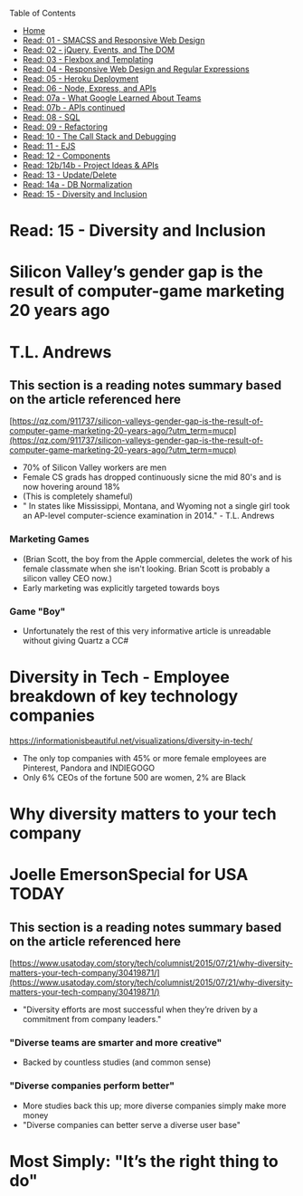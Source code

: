 Table of Contents
* [Home](https://nickmagruder.github.io/reading-notes/)
* [Read: 01 - SMACSS and Responsive Web Design](read_301-01.md)
* [Read: 02 - jQuery, Events, and The DOM](read_301-02.md)
* [Read: 03 - Flexbox and Templating](read_301-03.md)
* [Read: 04 - Responsive Web Design and Regular Expressions](read_301-04.md)
* [Read: 05 - Heroku Deployment](read_301-05.md)
* [Read: 06 - Node, Express, and APIs](read_301-06.md)
* [Read: 07a - What Google Learned About Teams](read_301-07a.md)
* [Read: 07b - APIs continued](read_301-07b.md)
* [Read: 08 - SQL](read_301-08.md)
* [Read: 09 - Refactoring](read_301-09.md)
* [Read: 10 - The Call Stack and Debugging](read_301-10.md)
* [Read: 11 - EJS](read_301-11.md)
* [Read: 12 - Components](read_301-12.md)
* [Read: 12b/14b - Project Ideas & APIs](read_301-12b.md)
* [Read: 13 - Update/Delete](read_301-13.md)
* [Read: 14a - DB Normalization](read_301-14a.md)
* [Read: 15 - Diversity and Inclusion](read_301-15.md)

# Read: 15 - Diversity and Inclusion

# Silicon Valley’s gender gap is the result of computer-game marketing 20 years ago
# T.L. Andrews
## This section is a reading notes summary based on the article referenced here
[https://qz.com/911737/silicon-valleys-gender-gap-is-the-result-of-computer-game-marketing-20-years-ago/?utm_term=mucp](https://qz.com/911737/silicon-valleys-gender-gap-is-the-result-of-computer-game-marketing-20-years-ago/?utm_term=mucp)

* 70% of Silicon Valley workers are men
* Female CS grads has dropped continuously sicne the mid 80's and is now hovering around 18%
* (This is completely shameful)
* " In states like Mississippi, Montana, and Wyoming not a single girl took an AP-level computer-science examination in 2014." - T.L. Andrews

### Marketing Games
* (Brian Scott, the boy from the Apple commercial, deletes the work of his female classmate when she isn't looking. Brian Scott is probably a silicon valley CEO now.)
* Early marketing was explicitly targeted towards boys

### Game "Boy"
* Unfortunately the rest of this very informative article is unreadable without giving Quartz a CC#

# Diversity in Tech - Employee breakdown of key technology companies
https://informationisbeautiful.net/visualizations/diversity-in-tech/
* The only top companies with 45% or more female employees are Pinterest, Pandora and INDIEGOGO
* Only 6% CEOs of the fortune 500 are women, 2% are Black

# Why diversity matters to your tech company
# Joelle EmersonSpecial for USA TODAY
## This section is a reading notes summary based on the article referenced here
[https://www.usatoday.com/story/tech/columnist/2015/07/21/why-diversity-matters-your-tech-company/30419871/](https://www.usatoday.com/story/tech/columnist/2015/07/21/why-diversity-matters-your-tech-company/30419871/)

* "Diversity efforts are most successful when they’re driven by a commitment from company leaders."
### "Diverse teams are smarter and more creative"
* Backed by countless studies (and common sense)

### "Diverse companies perform better"
* More studies back this up; more diverse companies simply make more money
* "Diverse companies can better serve a diverse user base"

# Most Simply: "It’s the right thing to do"


